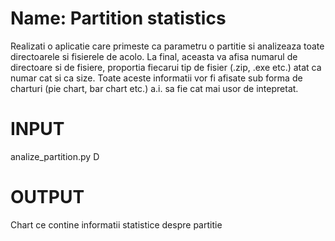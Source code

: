 # Name: Partition statistics

Realizati o aplicatie care primeste ca parametru o partitie si analizeaza toate directoarele si
fisierele de acolo. La final, aceasta va afisa numarul de directoare si de fisiere, proportia
fiecarui tip de fisier (.zip, .exe etc.) atat ca numar cat si ca size. Toate aceste informatii vor fi
afisate sub forma de charturi (pie chart, bar chart etc.) a.i. sa fie cat mai usor de intepretat.

# INPUT 
analize_partition.py D

# OUTPUT 
Chart ce contine informatii statistice despre partitie